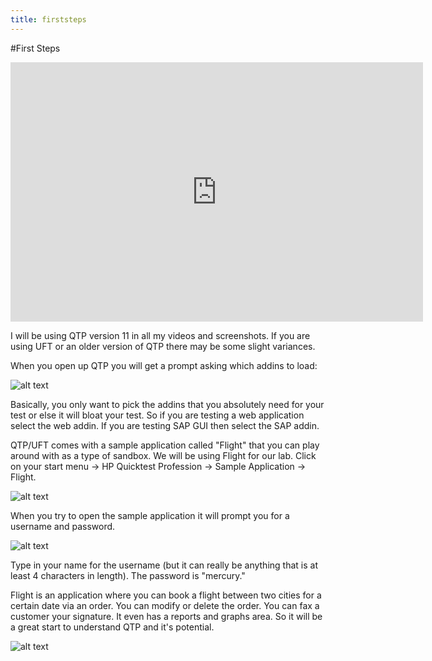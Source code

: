 ```yaml
---
title: firststeps
---
```


#First Steps

<iframe width="660" height="415" src="https://www.youtube.com/embed/hSyQ4s6Gpyo" frameborder="0" allowfullscreen></iframe>

I will be using QTP version 11 in all my videos and screenshots. If you are using UFT or an older version of QTP there may be some slight variances. 

When you open up QTP you will get a prompt asking which addins to load: 

![alt text](https://cloud.githubusercontent.com/assets/10998057/10087777/b408c8fa-62db-11e5-9a15-09be68a3876c.PNG "Addins")

Basically, you only want to pick the addins that you absolutely need for your test or else it will bloat your test. So if you are testing a web application select the web addin. If you are testing SAP GUI then select the SAP addin. 

QTP/UFT comes with a sample application called "Flight" that you can play around with as a type of sandbox. We will be using Flight for our lab. Click on your start menu -> HP Quicktest Profession -> Sample Application -> Flight. 

![alt text](https://cloud.githubusercontent.com/assets/10998057/10087889/72850500-62dc-11e5-8078-bb4c2e75c40e.png "Flight")

When you try to open the sample application it will prompt you for a username and password. 

![alt text](https://cloud.githubusercontent.com/assets/10998057/10088027/60924a3c-62dd-11e5-99a0-79177b59cec6.PNG "LogIn")

Type in your name for the username (but it can really be anything that is at least 4 characters in length).
The password is "mercury."

Flight is an application where you can book a flight between two cities for a certain date via an order. You can modify or delete the order. You can fax a customer your signature. It even has a reports and graphs area. So it will be a great start to understand QTP and it's potential. 

![alt text](https://cloud.githubusercontent.com/assets/10998057/10088173/7e6478c2-62de-11e5-874d-c977f3300daa.PNG "Flight App")






